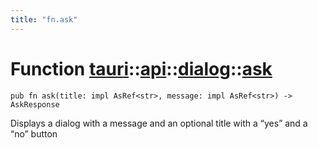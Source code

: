 ```yaml
---
title: "fn.ask"
---
```


# Function [tauri](/docs/api/rust/tauri/../../index.html)::​[api](/docs/api/rust/tauri/../index.html)::​[dialog](/docs/api/rust/tauri/index.html)::​[ask](/docs/api/rust/tauri/)

    pub fn ask(title: impl AsRef<str>, message: impl AsRef<str>) -> AskResponse

Displays a dialog with a message and an optional title with a “yes” and a “no” button
